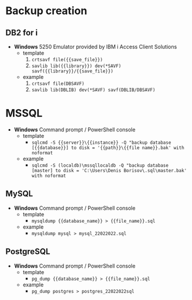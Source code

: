 # Backup creation

## DB2 for i

* **Windows** 5250 Emulator provided by IBM i Access Client Solutions
    * template
        1. `crtsavf file({{save_file}})`
        2. `savlib lib({{library}}) dev(*SAVF) savf({{library}}/{{save_file}})`
     * example
        1. `crtsavf file(DBSAVF)`
        2. `savlib lib(DBLIB) dev(*SAVF) savf(DBLIB/DBSAVF)`



# MSSQL

* **Windows** Command prompt / PowerShell console
    * template
        * `sqlcmd -S {{server}}\{{instance}} -Q "backup database [{{database}}] to disk = '{{path}}\{{file name}}.bak' with noformat`
    * example
        * `sqlcmd -S (localdb)\mssqllocaldb -Q "backup database [master] to disk = 'C:\Users\Denis Borisov\.sql\master.bak' with noformat`



## MySQL

* **Windows** Command prompt / PowerShell console
    * template
        * `mysqldump {{database_name}} > {{file_name}}.sql`
    * example
        * `mysqldump mysql > mysql_22022022.sql`



## PostgreSQL

* **Windows** Command prompt / PowerShell console
    * template
        * `pg_dump {{database_name}} > {{file_name}}.sql`
    * example
        * `pg_dump postgres > postgres_22022022sql`
